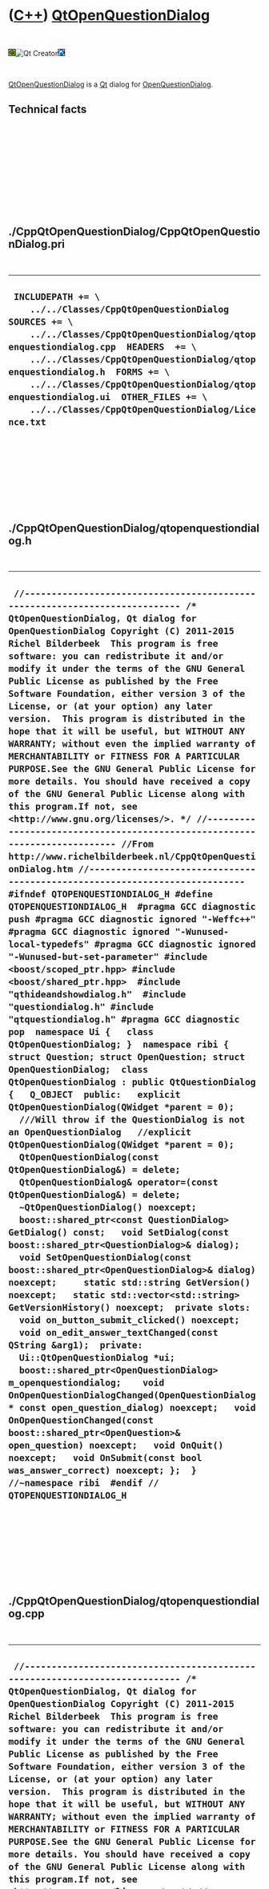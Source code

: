



 

 

 

 

 

([C++](Cpp.htm)) [QtOpenQuestionDialog](CppQtOpenQuestionDialog.htm)
====================================================================

 

![Qt](PicQt.png)![Qt
Creator](PicQtCreator.png)![Lubuntu](PicLubuntu.png)

 

[QtOpenQuestionDialog](CppQtOpenQuestionDialog.htm) is a [Qt](CppQt.htm)
dialog for [OpenQuestionDialog](CppOpenQuestionDialog.htm).

Technical facts
---------------

 

 

 

 

 

 

./CppQtOpenQuestionDialog/CppQtOpenQuestionDialog.pri
-----------------------------------------------------

 

  --------------------------------------------------------------------------------------------------------------------------------------------------------------------------------------------------------------------------------------------------------------------------------------------------------------------------------------------------------------------------------------
  ` INCLUDEPATH += \     ../../Classes/CppQtOpenQuestionDialog  SOURCES += \     ../../Classes/CppQtOpenQuestionDialog/qtopenquestiondialog.cpp  HEADERS  += \     ../../Classes/CppQtOpenQuestionDialog/qtopenquestiondialog.h  FORMS += \     ../../Classes/CppQtOpenQuestionDialog/qtopenquestiondialog.ui  OTHER_FILES += \     ../../Classes/CppQtOpenQuestionDialog/Licence.txt`
  --------------------------------------------------------------------------------------------------------------------------------------------------------------------------------------------------------------------------------------------------------------------------------------------------------------------------------------------------------------------------------------

 

 

 

 

 

./CppQtOpenQuestionDialog/qtopenquestiondialog.h
------------------------------------------------

 

  -------------------------------------------------------------------------------------------------------------------------------------------------------------------------------------------------------------------------------------------------------------------------------------------------------------------------------------------------------------------------------------------------------------------------------------------------------------------------------------------------------------------------------------------------------------------------------------------------------------------------------------------------------------------------------------------------------------------------------------------------------------------------------------------------------------------------------------------------------------------------------------------------------------------------------------------------------------------------------------------------------------------------------------------------------------------------------------------------------------------------------------------------------------------------------------------------------------------------------------------------------------------------------------------------------------------------------------------------------------------------------------------------------------------------------------------------------------------------------------------------------------------------------------------------------------------------------------------------------------------------------------------------------------------------------------------------------------------------------------------------------------------------------------------------------------------------------------------------------------------------------------------------------------------------------------------------------------------------------------------------------------------------------------------------------------------------------------------------------------------------------------------------------------------------------------------------------------------------------------------------------------------------------------------------------------------------------------------------------------------------------------------------------------------------------------------------------------------------------------------------------------------------------------------------------------------------------------------------------------------------------------------------------------------------------------------------------------------------------------------------------------------------------------------------------------------------------------------------------------------------------------------------------------------------------------------------------------------------------------------------------
  ` //--------------------------------------------------------------------------- /* QtOpenQuestionDialog, Qt dialog for OpenQuestionDialog Copyright (C) 2011-2015 Richel Bilderbeek  This program is free software: you can redistribute it and/or modify it under the terms of the GNU General Public License as published by the Free Software Foundation, either version 3 of the License, or (at your option) any later version.  This program is distributed in the hope that it will be useful, but WITHOUT ANY WARRANTY; without even the implied warranty of MERCHANTABILITY or FITNESS FOR A PARTICULAR PURPOSE.See the GNU General Public License for more details. You should have received a copy of the GNU General Public License along with this program.If not, see <http://www.gnu.org/licenses/>. */ //--------------------------------------------------------------------------- //From http://www.richelbilderbeek.nl/CppQtOpenQuestionDialog.htm //--------------------------------------------------------------------------- #ifndef QTOPENQUESTIONDIALOG_H #define QTOPENQUESTIONDIALOG_H  #pragma GCC diagnostic push #pragma GCC diagnostic ignored "-Weffc++" #pragma GCC diagnostic ignored "-Wunused-local-typedefs" #pragma GCC diagnostic ignored "-Wunused-but-set-parameter" #include <boost/scoped_ptr.hpp> #include <boost/shared_ptr.hpp>  #include "qthideandshowdialog.h"  #include "questiondialog.h" #include "qtquestiondialog.h" #pragma GCC diagnostic pop  namespace Ui {   class QtOpenQuestionDialog; }  namespace ribi {  struct Question; struct OpenQuestion; struct OpenQuestionDialog;  class QtOpenQuestionDialog : public QtQuestionDialog {   Q_OBJECT  public:   explicit QtOpenQuestionDialog(QWidget *parent = 0);   ///Will throw if the QuestionDialog is not an OpenQuestionDialog   //explicit QtOpenQuestionDialog(QWidget *parent = 0);   QtOpenQuestionDialog(const QtOpenQuestionDialog&) = delete;   QtOpenQuestionDialog& operator=(const QtOpenQuestionDialog&) = delete;   ~QtOpenQuestionDialog() noexcept;    boost::shared_ptr<const QuestionDialog> GetDialog() const;   void SetDialog(const boost::shared_ptr<QuestionDialog>& dialog);    void SetOpenQuestionDialog(const boost::shared_ptr<OpenQuestionDialog>& dialog) noexcept;     static std::string GetVersion() noexcept;   static std::vector<std::string> GetVersionHistory() noexcept;  private slots:   void on_button_submit_clicked() noexcept;    void on_edit_answer_textChanged(const QString &arg1);  private:   Ui::QtOpenQuestionDialog *ui;   boost::shared_ptr<OpenQuestionDialog> m_openquestiondialog;    void OnOpenQuestionDialogChanged(OpenQuestionDialog * const open_question_dialog) noexcept;   void OnOpenQuestionChanged(const boost::shared_ptr<OpenQuestion>& open_question) noexcept;   void OnQuit() noexcept;   void OnSubmit(const bool was_answer_correct) noexcept; };  } //~namespace ribi  #endif // QTOPENQUESTIONDIALOG_H`
  -------------------------------------------------------------------------------------------------------------------------------------------------------------------------------------------------------------------------------------------------------------------------------------------------------------------------------------------------------------------------------------------------------------------------------------------------------------------------------------------------------------------------------------------------------------------------------------------------------------------------------------------------------------------------------------------------------------------------------------------------------------------------------------------------------------------------------------------------------------------------------------------------------------------------------------------------------------------------------------------------------------------------------------------------------------------------------------------------------------------------------------------------------------------------------------------------------------------------------------------------------------------------------------------------------------------------------------------------------------------------------------------------------------------------------------------------------------------------------------------------------------------------------------------------------------------------------------------------------------------------------------------------------------------------------------------------------------------------------------------------------------------------------------------------------------------------------------------------------------------------------------------------------------------------------------------------------------------------------------------------------------------------------------------------------------------------------------------------------------------------------------------------------------------------------------------------------------------------------------------------------------------------------------------------------------------------------------------------------------------------------------------------------------------------------------------------------------------------------------------------------------------------------------------------------------------------------------------------------------------------------------------------------------------------------------------------------------------------------------------------------------------------------------------------------------------------------------------------------------------------------------------------------------------------------------------------------------------------------------------------------

 

 

 

 

 

./CppQtOpenQuestionDialog/qtopenquestiondialog.cpp
--------------------------------------------------

 

  -------------------------------------------------------------------------------------------------------------------------------------------------------------------------------------------------------------------------------------------------------------------------------------------------------------------------------------------------------------------------------------------------------------------------------------------------------------------------------------------------------------------------------------------------------------------------------------------------------------------------------------------------------------------------------------------------------------------------------------------------------------------------------------------------------------------------------------------------------------------------------------------------------------------------------------------------------------------------------------------------------------------------------------------------------------------------------------------------------------------------------------------------------------------------------------------------------------------------------------------------------------------------------------------------------------------------------------------------------------------------------------------------------------------------------------------------------------------------------------------------------------------------------------------------------------------------------------------------------------------------------------------------------------------------------------------------------------------------------------------------------------------------------------------------------------------------------------------------------------------------------------------------------------------------------------------------------------------------------------------------------------------------------------------------------------------------------------------------------------------------------------------------------------------------------------------------------------------------------------------------------------------------------------------------------------------------------------------------------------------------------------------------------------------------------------------------------------------------------------------------------------------------------------------------------------------------------------------------------------------------------------------------------------------------------------------------------------------------------------------------------------------------------------------------------------------------------------------------------------------------------------------------------------------------------------------------------------------------------------------------------------------------------------------------------------------------------------------------------------------------------------------------------------------------------------------------------------------------------------------------------------------------------------------------------------------------------------------------------------------------------------------------------------------------------------------------------------------------------------------------------------------------------------------------------------------------------------------------------------------------------------------------------------------------------------------------------------------------------------------------------------------------------------------------------------------------------------------------------------------------------------------------------------------------------------------------------------------------------------------------------------------------------------------------------------------------------------------------------------------------------------------------------------------------------------------------------------------------------------------------------------------------------------------------------------------------------------------------------------------------------------------------------------------------------------------------------------------------------------------------------------------------------------------------------------------------------------------------------------------------------------------------------------------------------------------------------------------------------------------------------------------------------------------------------------------------------------------------------------------------------------------------------------------------------------------------------------------------------------------------------------------------------------------------------------------------------------------------------------------------------------------------------------------------------------------------------------------------------------------------------------------------------------------------------------------------------------------------------------------------------------------------------------------------------------------------------------------------------------------------------------------------------------------------------------------------------------------------------------------------------------------------------------------------------------------------------------------------------------------------------------------------------------------------------------------------------------------------------------------------------------------------------------------------------------------------------------------------------------------------------------------------------------------------------------------------------------------------------------------------------------------------------------------------------------------------------------------------------------------------------------------------------------------------------------------------------------------------------------------------------------------------------------------------------------------------------------------------------------------------------------------------------------------------------------------------------------------------------------------------------------------------------------------------------------------------------------------------------------------------------------------------------------------------------------------------------------------------------------------------------------------------------------------------------------------------------------------------------------------------------------------------------------------------------------------------------------------------------------------------------------------------------------------------------------------------------------------------------------------------------
  ` //--------------------------------------------------------------------------- /* QtOpenQuestionDialog, Qt dialog for OpenQuestionDialog Copyright (C) 2011-2015 Richel Bilderbeek  This program is free software: you can redistribute it and/or modify it under the terms of the GNU General Public License as published by the Free Software Foundation, either version 3 of the License, or (at your option) any later version.  This program is distributed in the hope that it will be useful, but WITHOUT ANY WARRANTY; without even the implied warranty of MERCHANTABILITY or FITNESS FOR A PARTICULAR PURPOSE.See the GNU General Public License for more details. You should have received a copy of the GNU General Public License along with this program.If not, see <http://www.gnu.org/licenses/>. */ //--------------------------------------------------------------------------- //From http://www.richelbilderbeek.nl/CppQtOpenQuestionDialog.htm //--------------------------------------------------------------------------- #pragma GCC diagnostic push #pragma GCC diagnostic ignored "-Weffc++" #pragma GCC diagnostic ignored "-Wunused-local-typedefs" #pragma GCC diagnostic ignored "-Wunused-but-set-parameter" #include "qtopenquestiondialog.h"  #include <boost/lambda/lambda.hpp>  #include "fileio.h" #include "openquestion.h" #include "openquestiondialog.h" #include "trace.h" #include "ui_qtopenquestiondialog.h"  #include <QFile> #pragma GCC diagnostic pop  ribi::QtOpenQuestionDialog::QtOpenQuestionDialog(QWidget *parent)   : QtQuestionDialog(parent),     ui(new Ui::QtOpenQuestionDialog),     m_openquestiondialog{} {   ui->setupUi(this);  }  ribi::QtOpenQuestionDialog::~QtOpenQuestionDialog() noexcept {   delete ui; }  boost::shared_ptr<const ribi::QuestionDialog> ribi::QtOpenQuestionDialog::GetDialog() const {   return m_openquestiondialog; }  void ribi::QtOpenQuestionDialog::OnOpenQuestionDialogChanged(OpenQuestionDialog * const open_question_dialog) noexcept {   assert(open_question_dialog);    ui->edit_answer->setText(open_question_dialog->GetAnswerInProgress().c_str());    OnOpenQuestionChanged(open_question_dialog->GetOpenQuestion()); }  void ribi::QtOpenQuestionDialog::OnOpenQuestionChanged(const boost::shared_ptr<OpenQuestion>& open_question) noexcept {   assert(open_question);   if (fileio::FileIo().IsRegularFile(open_question->GetFilename().c_str()))   {     ui->image->setPixmap(QPixmap(open_question->GetFilename().c_str()));   }    ui->stackedWidget->setCurrentWidget(ui->page_question);   ui->label_question->setText(open_question->GetQuestion().c_str());   ui->label_question_again->setText(open_question->GetQuestion().c_str());   ui->label_answer->setText(open_question->GetCorrectAnswers()[0].c_str());  }  void ribi::QtOpenQuestionDialog::SetDialog(const boost::shared_ptr<QuestionDialog>& dialog) {   const bool verbose{false};    const boost::shared_ptr<OpenQuestionDialog> openquestiondialog     = boost::dynamic_pointer_cast<OpenQuestionDialog>(dialog);   if (!openquestiondialog)   {     std::stringstream s;     s << "QtOpenQuestionDialog::SetDialog: not an OpenQuestionDialog '" << dialog->ToStr() << "'\n";     //this->ui->stackedWidget->setVisible(false);     //this->ui->image->setVisible(false);     return;   }    //this->ui->stackedWidget->setVisible(true);   //this->ui->image->setVisible(true);    assert(openquestiondialog);   if (m_openquestiondialog == openquestiondialog)   {     return;   }   if (verbose)   {     std::stringstream s;     s << "Setting openquestiondialog '" << openquestiondialog->ToStr() << "'\n";   }   const auto open_question_after = openquestiondialog->GetOpenQuestion();    bool open_question_changed  = true;    if (m_openquestiondialog)   {     const auto open_question_before = m_openquestiondialog->GetOpenQuestion();      open_question_changed = open_question_before != open_question_after;      if (verbose)     {       if (open_question_changed)       {         std::stringstream s;         s           << "open_question will change from "           << open_question_before->ToStr()           << " to "           << open_question_after->ToStr()           << '\n'         ;         TRACE(s.str());       }     }     //Disconnect     m_openquestiondialog->m_signal_open_question_changed.disconnect(       boost::bind(&ribi::QtOpenQuestionDialog::OnOpenQuestionDialogChanged,this,boost::lambda::_1)     );      m_openquestiondialog->m_signal_request_quit.disconnect(       boost::bind(&ribi::QtOpenQuestionDialog::OnQuit,this)     );     m_openquestiondialog->m_signal_submitted.disconnect(       boost::bind(&ribi::QtOpenQuestionDialog::OnSubmit,this,boost::lambda::_1)     );   }    //Replace m_example by the new one   m_openquestiondialog = openquestiondialog;    assert(m_openquestiondialog->GetOpenQuestion() == open_question_after);    m_openquestiondialog->m_signal_open_question_changed.connect(     boost::bind(&ribi::QtOpenQuestionDialog::OnOpenQuestionDialogChanged,this,boost::lambda::_1)   );   m_openquestiondialog->m_signal_request_quit.connect(     boost::bind(&ribi::QtOpenQuestionDialog::OnQuit,this)   );   m_openquestiondialog->m_signal_submitted.connect(     boost::bind(&ribi::QtOpenQuestionDialog::OnSubmit,this,boost::lambda::_1)   );     //Emit everything that has changed   if (open_question_changed)   {     m_openquestiondialog->m_signal_open_question_changed(m_openquestiondialog.get());   }    assert(openquestiondialog == m_openquestiondialog); }  std::string ribi::QtOpenQuestionDialog::GetVersion() noexcept {   return "1.2"; }  std::vector<std::string> ribi::QtOpenQuestionDialog::GetVersionHistory() noexcept {   return {     "2011-06-28: version 1.0: initial version",     "2014-06-04: version 1.1: added SetDialog member function",     "2014-06-13: version 1.2: support for displaying an answer-in-progress"   }; }  void ribi::QtOpenQuestionDialog::OnQuit() noexcept {   close(); }  void ribi::QtOpenQuestionDialog::OnSubmit(const bool /*was_answer_correct*/) noexcept {   //Do the change in GUI as on_button_submit_clicked   const bool is_correct = m_openquestiondialog->IsAnswerCorrect();   ui->stackedWidget->setCurrentWidget(is_correct     ? ui->page_correct     : ui->page_incorrect   ); }  void ribi::QtOpenQuestionDialog::on_button_submit_clicked() noexcept {   assert(m_openquestiondialog);   assert(!m_openquestiondialog->HasSubmitted());   m_openquestiondialog->Submit(this->ui->edit_answer->text().toStdString());    const bool is_correct = m_openquestiondialog->IsAnswerCorrect();   ui->stackedWidget->setCurrentWidget(is_correct     ? ui->page_correct     : ui->page_incorrect   ); }    void ribi::QtOpenQuestionDialog::on_edit_answer_textChanged(const QString &arg1) {   m_openquestiondialog->SetAnswerInProgress(arg1.toStdString()); }  void ribi::QtOpenQuestionDialog::SetOpenQuestionDialog(   const boost::shared_ptr<OpenQuestionDialog>& dialog ) noexcept {   this->m_openquestiondialog = dialog;   //SetOpenQuestionDialog(dialog); }`
  -------------------------------------------------------------------------------------------------------------------------------------------------------------------------------------------------------------------------------------------------------------------------------------------------------------------------------------------------------------------------------------------------------------------------------------------------------------------------------------------------------------------------------------------------------------------------------------------------------------------------------------------------------------------------------------------------------------------------------------------------------------------------------------------------------------------------------------------------------------------------------------------------------------------------------------------------------------------------------------------------------------------------------------------------------------------------------------------------------------------------------------------------------------------------------------------------------------------------------------------------------------------------------------------------------------------------------------------------------------------------------------------------------------------------------------------------------------------------------------------------------------------------------------------------------------------------------------------------------------------------------------------------------------------------------------------------------------------------------------------------------------------------------------------------------------------------------------------------------------------------------------------------------------------------------------------------------------------------------------------------------------------------------------------------------------------------------------------------------------------------------------------------------------------------------------------------------------------------------------------------------------------------------------------------------------------------------------------------------------------------------------------------------------------------------------------------------------------------------------------------------------------------------------------------------------------------------------------------------------------------------------------------------------------------------------------------------------------------------------------------------------------------------------------------------------------------------------------------------------------------------------------------------------------------------------------------------------------------------------------------------------------------------------------------------------------------------------------------------------------------------------------------------------------------------------------------------------------------------------------------------------------------------------------------------------------------------------------------------------------------------------------------------------------------------------------------------------------------------------------------------------------------------------------------------------------------------------------------------------------------------------------------------------------------------------------------------------------------------------------------------------------------------------------------------------------------------------------------------------------------------------------------------------------------------------------------------------------------------------------------------------------------------------------------------------------------------------------------------------------------------------------------------------------------------------------------------------------------------------------------------------------------------------------------------------------------------------------------------------------------------------------------------------------------------------------------------------------------------------------------------------------------------------------------------------------------------------------------------------------------------------------------------------------------------------------------------------------------------------------------------------------------------------------------------------------------------------------------------------------------------------------------------------------------------------------------------------------------------------------------------------------------------------------------------------------------------------------------------------------------------------------------------------------------------------------------------------------------------------------------------------------------------------------------------------------------------------------------------------------------------------------------------------------------------------------------------------------------------------------------------------------------------------------------------------------------------------------------------------------------------------------------------------------------------------------------------------------------------------------------------------------------------------------------------------------------------------------------------------------------------------------------------------------------------------------------------------------------------------------------------------------------------------------------------------------------------------------------------------------------------------------------------------------------------------------------------------------------------------------------------------------------------------------------------------------------------------------------------------------------------------------------------------------------------------------------------------------------------------------------------------------------------------------------------------------------------------------------------------------------------------------------------------------------------------------------------------------------------------------------------------------------------------------------------------------------------------------------------------------------------------------------------------------------------------------------------------------------------------------------------------------------------------------------------------------------------------------------------------------------------------------------------------------------------------------------------------------------------------------------------

 

 

 

 

 





 

[![Valid XHTML 1.0 Strict](valid-xhtml10.png){width="88"
height="31"}](http://validator.w3.org/check?uri=referer)

This page has been created by the [tool](Tools.htm)
[CodeToHtml](ToolCodeToHtml.htm)

